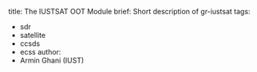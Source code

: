 title: The IUSTSAT OOT Module
brief: Short description of gr-iustsat
tags:
  - sdr
  - satellite
  - ccsds
  - ecss
author:
  - Armin Ghani (IUST)
